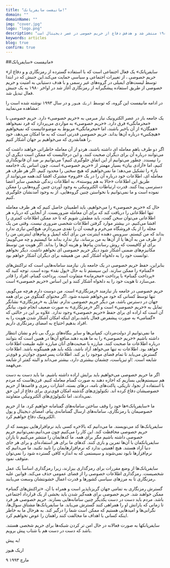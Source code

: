 ```yaml
---
title: "مانیفست سایفرپانک!"
domain: ""
domainName: ""
img: "cover.jpg"
logo: "logo.png"
description: "مانیفست سایفرپانک ها که در اواخر ۱۹۸۰ منتشر شد و هدفش دفاع از حریم خصوصی در عصر دیجیتال است"
keywords: articles
blog: true
confirm: true
---
```


##مانیفست «سایفرپانک»

«سایفرپانک» یک فعال اجتماعی است که با استفاده گسترده از رمزنگاری و و دفاع از حریم خصوصی ، از تغییرات اجتماعی و سیاسی حمایت می‌کند.این جنبش که در ابتدا توسط لیست‌های ایمیلی در گروه‌های غیر رسمی و با هدف دستیابی به امنیت و حریم خصوصی از طریق استفاده پیشگیرانه از رمزنگاری آغاز شد در اواخر ۱۹۸۰ به یک جنبش فعال تبدیل شد.

در ادامه مانیفست این گروه، که توسط
`اریک هیوز`
و در سال ۱۹۹۳ نوشته شده است را مشاهده می‌نمایید:

یک جامعه باز در عصر الکترونیک نیاز مبرمی به «حریم خصوصی» دارد. حریم خصوصی با «محرمانگی» فرق دارد. «حریم خصوصی» به مواردی می‌پردازد که فرد نمیخواهد «همگان» از آن باخبر باشند، اما «محرمانگی» مربوط به موضوعاتیست که نمیخواهیم «هیچکس» درباره آن‌ها بداند. حریم خصوصی قدرتی است که به ما امکان می‌دهد، خود را همانقدری که می‌خواهیم بر جهان آشکار کنیم.

اگر دو طرف باهم معامله ای داشته باشند،‌ هردو از آن معامله خاطراتی خواهند داشت که می‌توانند درباره آن برای دیگران صحبت کنند. و این درحالیست که ممکن است دیگری آن را نپسندد. چطور می‌توانیم از این اتفاق جلوگیری کنیم؟ می‌توانیم بر ضد آن قانونگذاری کنیم،‌ اما «آزادی بیان» بسیار مهمتر از «حریم خصوصی» است،‌ چون اساس یک «جامعه باز» را تشکیل می‌دهد؛ ما نمی‌خواهیم که هیچ سخنی را محدود کنیم. اگر هر طرف هر معامله ای، اطلاعات خود درباره آن را در یک «فروم» مشترک افشا کند،همه می‌توانند از طریق این اطلاعات «حالا به هم پیوسته»،‌ به اطلاعات زندگی شخصی سایر اعضا دسترسی پیدا کنند. قدرت ارتباطات الکترونیکی به وجود آوردن چنین گروه‌هایی را ممکن نموده است و ما نمی‌توانیم با نخواستن چنین گروه‌هایی،‌ از به وجود آمدنشان جلوگیری کنیم.

حال که «حریم خصوصی» را می‌خواهیم، باید اطمینان حاصل کنیم که هر طرف معامله تنها اطلاعاتی را دریافت کند که برای آن معامله ضروریست. از آنجایی که درباره هر اطلاعاتی می‌توان سخن گفت،‌ باید مطمئن شویم که تا حد ممکن اطلاعات کمتری را افشا می‌کنیم. در بیشتر موارد گرفتن اطلاعات شخصی ضروری نیست. وقتی من یک مجله را از یک فروشگاه می‌خرم و قیمت آن را نقدی می‌پردازم،‌ هیچ‌کس نیازی ندارد بداند که من کیستم. سرویس دهنده اینترنت من برای آنکه ایمیل و پیام‌های اینترنتی من را از طرف من به آن‌ها یا از آن‌ها به من برساند،‌ نیاز ندارد بداند ما کیستیم و چه می‌گوییم؛ برای او کافیست که روش رساندن پیام‌ها و هزینه آن‌ها را بداند. اگر هویت من توسط مکانیزم‌های ضمنی آشکار شود دیگر حریم خصوصی ای نخواهم داشت. دیگر نخواهم توانست خود را به دلخواه آشکار کنم. من همیشه برای دیگران آشکار خواهم بود.

بنابراین،‌ حفظ حریم خصوصی در یک جامعه باز، نیازمند سامانه‌هایی است که تراکنش‌های «گمنام» را ممکن سازند. این سیستم تا به حال «پول نقد» بوده است. توجه کنید که «پرداخت گمنام» با پرداخت «محرمانه» متفاوت است. پرداخت گمنام، افراد را قادر می‌سازد تا هویت خود را به دلخواه آشکار کنند و این اساس «حریم خصوصی» است.

حریم خصوصی در جامعه باز نیازمند «رمزنگاری» است. من دوست دارم هرچه می‌گویم، تنها توسط کسانی که خود می‌خواهم شنیده شود. اگر محتوای گفتگوی من برای همه جهان در دسترس باشد،‌ من دیگر حریم خصوصی ندارم. تمایل به «رمزنگاری» نشانگر تمایل به «حریم خصوصی» است و اگر «رمزنگاری» به صورت ضعیف انجام شود، بیانگر آن است که اراده ای برای حفظ «حریم خصوصی» وجود ندارد. علاوه بر این در حالتی که «گمنامی» به صورت پیشفرض فعال باشد،‌برای اینکه امکان آشکار شدن هویت را به افراد بدهیم احتیاج به امضای رمزنگاری داریم.

ما نمی‌توانیم از دولت‌مردان،‌ کمپانی‌ها و سایر بنگاه‌های بزرگ بی نام و نشان انتظار داشته باشیم «حریم خصوصی» را به ما هدیه دهند.منافع آن‌ها در همین است که بتوانند درباره اطلاعات ما صحبت کنند. مبارزه با صحبت‌های آنان مبارزه علیه طبیعت اطلاعات خواهد بود. اطلاعات نه تنها می‌خواهد آزاد باشد، بلکه باید هم همینگونه باشد. اطلاعات گسترش می‌یابد تا تمام فضای موجود را پر کند. اطلاعات پسرعموی جوان‌تر و قوی‌تر شایعه است. ؛او تیزپاست، چشمان بیشتری دارد، بیشتر می‌داند و البته کمتر از شایعه می‌فهمد.

اگر ما حریم خصوصی می‌خواهیم باید برایش اراده داشته باشیم. ما باید دست به دست هم سیستم‌هایی بسازیم که اجازه دهند به صورت گمنام معامله کنیم. قرن‌هاست که مردم با استفاده از نجوا،‌ تاریکی، پاکت‌های نامه، درهای بسته، اشارات رمزی و قاصد‌ها از حریم خصوصیشان دفاع کرده اند. تکنولوژی‌های گذشته امکان قوی‌تری برای دفاع از این حق نمی‌دادند، اما تکنولوژی‌های الکترونیکی متفاوتند.

ما «سایفرپانک»ها خود را وقف ساختن سامانه‌های گمنامانه خواهیم کرد. ما از حریم خصوصیمان با رمزنگاری، سامانه‌های ارسال گمنامانه‌ی پیام، امضای دیجیتال و پول الکترونیک دفاع خواهیم کرد.

سایفرپانک‌ها کد ‌می‌نویسند. ما می‌دانیم که بالاخره کسی باید نرم‌افزارهایی بنویسد که از حریم خصوصی محافظت کند. این کار را می‌کنیم چون می‌دانیم،‌نمی‌توانیم حریم خصوصی داشته باشیم مگر برای همه. ما کدهایمان را منتشر می‌کنیم تا یاران سایفرپانکمان با آن‌ها تمرین و بازی کنند. کدهای ما برای هر استفاده‌ای و برای هر جای دنیا آزاد هستند. هیچ اهمیتی ندارد که نرم‌افزارهایمان را تایید نکنید. ما می‌دانیم که نرم‌افزارها نابود نمی‌شوند و سیستمی که به اندازه کافی گسترده شود را نمی‌توان متوقف نمود.

سایفرپانک‌ها از وضع مقررات برای رمزگذاری بیزارند، زیرا رمزگذاری اساساً یک عمل شخصیست. رمزگذاری اطلاعات خصوصی را از فضای عمومی حذف می‌کند. قوانین علیه رمزنگاری تا به مرزهای سیاسی کشورها و قدرت اعمال خشونتشان وسعت می‌یابند.

گسترش رمزنگاری به تمامی جهان گریزناپذیر است و همراه با آن،‌ «تراکنش‌های گمنام» ممکن خواهند شد. حریم خصوصی برای همه‌گیر شدن باید بخشی از یک قرارداد اجتماعی باشد. مردم باید دست در دست یکدیگر چنین سامانه‌هایی بسازند. حریم خصوصی هر فرد تا زمانی که یارانش او را همراهی کنند گسترش می‌یابد. ما سایفرپانک‌ها مشتاق سوال‌ها، نگرانی‌ها و امیدهایی هستیم که ممکن است شما را درگیر کند. به هرحال ما به خاطر اینکه کسانی با اهداف ما مخالفت کنند راهمان را عوض نخواهیم کرد.

سایفرپانکها به صورت فعالانه در حال امن تر کردن شبکه‌ها برای حریم شخصی هستند. باشد که دست در دست هم با شتاب پیش برویم.

به پیش!

اریک هیوز

۹ مارچ ۱۹۹۳
